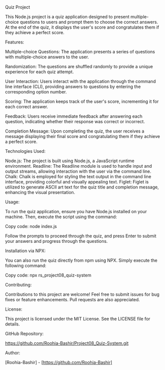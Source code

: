 
Quiz Project

This Node.js project is a quiz application designed to present multiple-choice questions to users and prompt them to choose the correct answers. At the end of the quiz, it displays the user's score and congratulates them if they achieve a perfect score.

Features:

Multiple-choice Questions: The application presents a series of questions with multiple-choice answers to the user.

Randomization: The questions are shuffled randomly to provide a unique experience for each quiz attempt.

User Interaction: Users interact with the application through the command line interface (CLI), providing answers to questions by entering the corresponding option number.

Scoring: The application keeps track of the user's score, incrementing it for each correct answer.

Feedback: Users receive immediate feedback after answering each question, indicating whether their response was correct or incorrect.

Completion Message: Upon completing the quiz, the user receives a message displaying their final score and congratulating them if they achieve a perfect score.

Technologies Used:

Node.js: The project is built using Node.js, a JavaScript runtime environment.
Readline: The Readline module is used to handle input and output streams, allowing interaction with the user via the command line.
Chalk: Chalk is employed for styling the text output in the command line interface, providing colorful and visually appealing text.
Figlet: Figlet is utilized to generate ASCII art text for the quiz title and completion message, enhancing the visual presentation.

Usage:

To run the quiz application, ensure you have Node.js installed on your machine. Then, execute the script using the command:

Copy code:
node index.js

Follow the prompts to proceed through the quiz, and press Enter to submit your answers and progress through the questions.

Installation via NPX:

You can also run the quiz directly from npm using NPX. Simply execute the following command:

Copy code:
npx rs_project08_quiz-system

Contributing:

Contributions to this project are welcome! Feel free to submit issues for bug fixes or feature enhancements. Pull requests are also appreciated.

License:

This project is licensed under the MIT License. See the LICENSE file for details.

GitHub Repository:

https://github.com/Roohia-Bashir/Project08_Quiz-System.git

Author:

[Roohia-Bashir] - [https://github.com/Roohia-Bashir]
